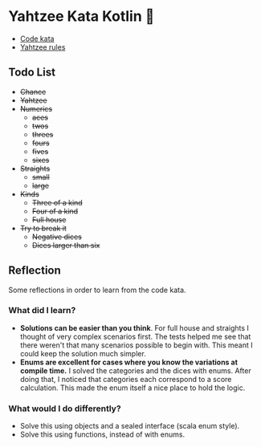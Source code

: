 # Yahtzee Kata Kotlin 🎲

- [Code kata](https://codingdojo.org/kata/Yahtzee/)
- [Yahtzee rules](https://en.wikipedia.org/wiki/Yahtzee#Rules)

## Todo List

- ~~Chance~~
- ~~Yahtzee~~
- ~~Numerics~~
  - ~~aces~~
  - ~~twos~~
  - ~~threes~~
  - ~~fours~~
  - ~~fives~~
  - ~~sixes~~
- ~~Straights~~
  - ~~small~~
  - ~~large~~
- ~~Kinds~~
  - ~~Three of a kind~~
  - ~~Four of a kind~~
  - ~~Full house~~
- ~~Try to break it~~
  - ~~Negative dices~~
  - ~~Dices larger than six~~

## Reflection

Some reflections in order to learn from the code kata.

### What did I learn?

* **Solutions can be easier than you think**.
  For full house and straights I thought of very complex scenarios first.
  The tests helped me see that there weren't that many scenarios possible to begin with.
  This meant I could keep the solution much simpler.
* **Enums are excellent for cases where you know the variations at compile time.**
  I solved the categories and the dices with enums. After doing that, I noticed that categories
  each correspond to a score calculation. This made the enum itself a nice place to hold the logic.

### What would I do differently?

* Solve this using objects and a sealed interface (scala enum style).
* Solve this using functions, instead of with enums.
